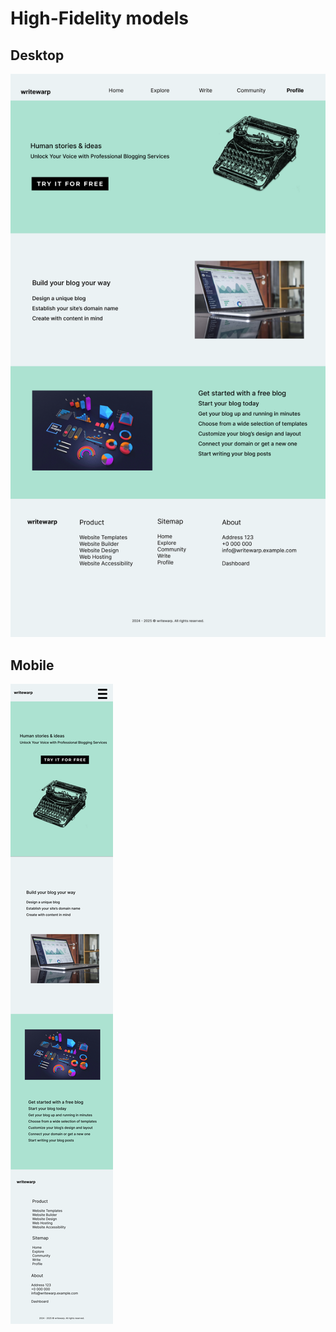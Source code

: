 # High-Fidelity models

## Desktop
![High-Fidelity Model - Desktop](assets/hifi_desktop.png)

## Mobile
![High-Fidelity Model - Mobile](assets/hifi_mobile.png)